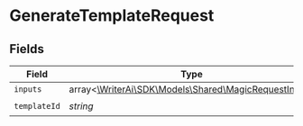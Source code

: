 # GenerateTemplateRequest


## Fields

| Field                                                                                            | Type                                                                                             | Required                                                                                         | Description                                                                                      |
| ------------------------------------------------------------------------------------------------ | ------------------------------------------------------------------------------------------------ | ------------------------------------------------------------------------------------------------ | ------------------------------------------------------------------------------------------------ |
| `inputs`                                                                                         | array<[\WriterAi\SDK\Models\Shared\MagicRequestInput](../../models/shared/MagicRequestInput.md)> | :heavy_minus_sign:                                                                               | N/A                                                                                              |
| `templateId`                                                                                     | *string*                                                                                         | :heavy_check_mark:                                                                               | N/A                                                                                              |
